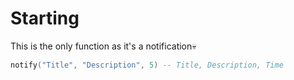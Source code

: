 # Starting
This is the only function as it's a notification💀
```lua
notify("Title", "Description", 5) -- Title, Description, Time
```

